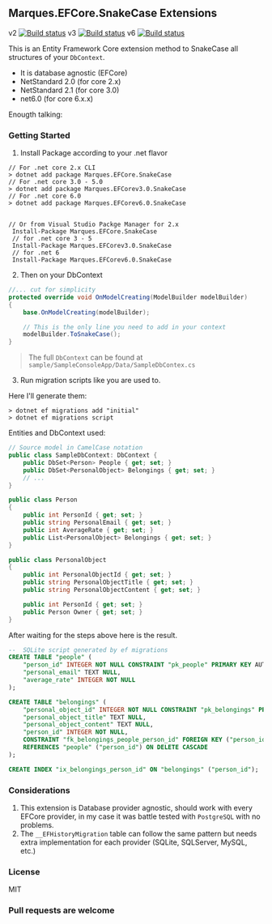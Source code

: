 
## Marques.EFCore.SnakeCase Extensions
v2 [![Build status](https://ci.appveyor.com/api/projects/status/xo974xcrq8cmdl0p?svg=true)](https://ci.appveyor.com/project/leonibr/efcore-snakecase)
v3 [![Build status](https://ci.appveyor.com/api/projects/status/jl0qmh2g4mtm454m?svg=true)](https://ci.appveyor.com/project/leonibr/efcore-snakecase-2m7w1)
v6 [![Build status](https://ci.appveyor.com/api/projects/status/jl0qmh2g4mtm454m?svg=true)](https://ci.appveyor.com/project/leonibr/efcore-snakecase-2m7w1)

This is an Entity Framework Core extension method to SnakeCase all structures of your `DbContext`.
* It is database agnostic (EFCore)
* NetStandard 2.0 (for core 2.x)
* NetStandard 2.1 (for core 3.0)
* net6.0 (for core 6.x.x)

Enougth talking:
### Getting Started
1. Install Package according to your .net flavor
```
// For .net core 2.x CLI 
> dotnet add package Marques.EFCore.SnakeCase 
// For .net core 3.0 - 5.0
> dotnet add package Marques.EFCorev3.0.SnakeCase
// For .net core 6.0
> dotnet add package Marques.EFCorev6.0.SnakeCase


// Or from Visual Studio Packge Manager for 2.x
 Install-Package Marques.EFCore.SnakeCase
 // for .net core 3 - 5
 Install-Package Marques.EFCorev3.0.SnakeCase
 // for .net 6
 Install-Package Marques.EFCorev6.0.SnakeCase
```
2. Then on your DbContext   
```c#
//... cut for simplicity
protected override void OnModelCreating(ModelBuilder modelBuilder)
{
    base.OnModelCreating(modelBuilder);

    // This is the only line you need to add in your context
    modelBuilder.ToSnakeCase();
}
```
> The full `DbContext` can be found at `sample/SampleConsoleApp/Data/SampleDbContex.cs` 

3. Run migration scripts like you are used to.

Here I'll generate them:
```
> dotnet ef migrations add "initial"
> dotnet ef migrations script
```
Entities and DbContext used:
```c#
// Source model in CamelCase notation
public class SampleDbContext: DbContext {
    public DbSet<Person> People { get; set; }
    public DbSet<PersonalObject> Belongings { get; set; }
    // ...
}

public class Person
{
    public int PersonId { get; set; }
    public string PersonalEmail { get; set; }
    public int AverageRate { get; set; }
    public List<PersonalObject> Belongings { get; set; }
}

public class PersonalObject
{
    public int PersonalObjectId { get; set; }
    public string PersonalObjectTitle { get; set; }
    public string PersonalObjectContent { get; set; }

    public int PersonId { get; set; }
    public Person Owner { get; set; }
}
```
After waiting for the steps above here is the result.
```sql
--  SQLite script generated by ef migrations
CREATE TABLE "people" (
    "person_id" INTEGER NOT NULL CONSTRAINT "pk_people" PRIMARY KEY AUTOINCREMENT,
    "personal_email" TEXT NULL,
    "average_rate" INTEGER NOT NULL
);

CREATE TABLE "belongings" (
    "personal_object_id" INTEGER NOT NULL CONSTRAINT "pk_belongings" PRIMARY KEY AUTOINCREMENT,
    "personal_object_title" TEXT NULL,
    "personal_object_content" TEXT NULL,
    "person_id" INTEGER NOT NULL,
    CONSTRAINT "fk_belongings_people_person_id" FOREIGN KEY ("person_id")
    REFERENCES "people" ("person_id") ON DELETE CASCADE
);

CREATE INDEX "ix_belongings_person_id" ON "belongings" ("person_id");
```
### Considerations
1. This extension is Database provider agnostic, should work with every EFCore provider, in my case it was battle tested with `PostgreSQL` with no problems.
1. The `__EFHistoryMigration` table can follow the same pattern but needs extra implementation for each provider (SQLite, SQLServer, MySQL, etc.)

### License

MIT

### Pull requests are welcome

